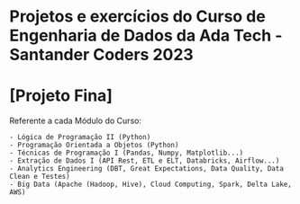 # Projetos e exercícios do Curso de Engenharia de Dados da Ada Tech - Santander Coders 2023

# [Projeto Fina]
Referente a cada Módulo do Curso:
```
- Lógica de Programação II (Python)
- Programação Orientada a Objetos (Python)
- Técnicas de Programação I (Pandas, Numpy, Matplotlib...) 
- Extração de Dados I (API Rest, ETL e ELT, Databricks, Airflow...)
- Analytics Engineering (DBT, Great Expectations, Data Quality, Data Clean e Testes)
- Big Data (Apache (Hadoop, Hive), Cloud Computing, Spark, Delta Lake, AWS)
```

